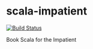 scala-impatient
===============

[![Build Status](https://travis-ci.org/celioeduardo/scala-impatient.svg?branch=master)](https://travis-ci.org/celioeduardo/scala-impatient)

Book Scala for the Impatient
